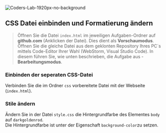 ![Coders-Lab-1920px-no-background](https://user-images.githubusercontent.com/30623667/104709394-2cabee80-571f-11eb-9518-ea6a794e558e.png)


## CSS Datei einbinden und Formatierung ändern 

> Öffnen Sie die Datei `index.html` im jeweiligen Aufgaben-Ordner auf **github.com** (Anklicken der Datei). Dies dient als **Vorschaumodus**. 
> Öffnen Sie die gleiche Datei aus dem geklonten Repository Ihres PC´s mittels Code-Editor Ihrer Wahl (WebStorm, Visual Studio Code). In diesem führen Sie, wie unten beschrieben, die Aufgabe aus - **Bearbeitungsmodus**.


### Einbinden der seperaten CSS-Datei

Verbinden Sie die im Ordner `css` vorbereitete Datei mit der Webseite (`index.html`).


### Stile ändern

Ändern Sie in der Datei `style.css` die Hintergrundfarbe des Elementes `body` auf `darkgoldenrod`.  
Die Hintergrundfarbe ist unter der Eigenschaft `background-color`zu setzen.
